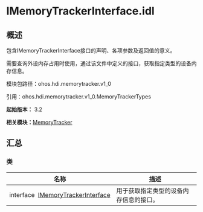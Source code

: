 # IMemoryTrackerInterface.idl


## 概述

包含IMemoryTrackerInterface接口的声明、各项参数及返回值的意义。

需要查询外设内存占用时使用，通过该文件中定义的接口，获取指定类型的设备内存信息。

模块包路径：ohos.hdi.memorytracker.v1_0

引用：ohos.hdi.memorytracker.v1_0.MemoryTrackerTypes

**起始版本：** 3.2

**相关模块：**[MemoryTracker](_memory_tracker.md)


## 汇总


### 类

| 名称 | 描述 | 
| -------- | -------- |
| interface&nbsp;&nbsp;[IMemoryTrackerInterface](interface_i_memory_tracker_interface.md) | 用于获取指定类型的设备内存信息的接口。  | 
